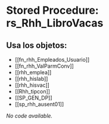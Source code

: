 # Stored Procedure: rs_Rhh_LibroVacas

## Usa los objetos:
- [[fn_rhh_Empleados_Usuario]]
- [[fn_rhh_ValParmConv]]
- [[rhh_emplea]]
- [[rhh_hislab]]
- [[rhh_hisvac]]
- [[Rhh_tipcon]]
- [[SP_GEN_DP]]
- [[sp_rhh_ausent01]]

*No code available.*
